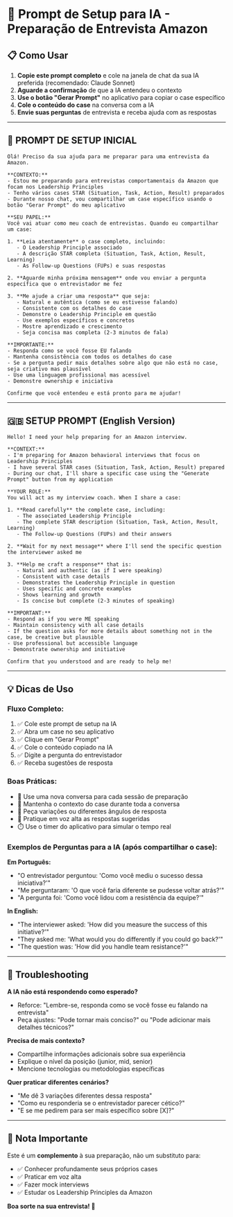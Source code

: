 # 🤖 Prompt de Setup para IA - Preparação de Entrevista Amazon

## 📋 Como Usar

1. **Copie este prompt completo** e cole na janela de chat da sua IA preferida (recomendado: Claude Sonnet)
2. **Aguarde a confirmação** de que a IA entendeu o contexto
3. **Use o botão "Gerar Prompt"** no aplicativo para copiar o case específico
4. **Cole o conteúdo do case** na conversa com a IA
5. **Envie suas perguntas** de entrevista e receba ajuda com as respostas

---

## 🎯 PROMPT DE SETUP INICIAL

```
Olá! Preciso da sua ajuda para me preparar para uma entrevista da Amazon.

**CONTEXTO:**
- Estou me preparando para entrevistas comportamentais da Amazon que focam nos Leadership Principles
- Tenho vários cases STAR (Situation, Task, Action, Result) preparados
- Durante nosso chat, vou compartilhar um case específico usando o botão "Gerar Prompt" do meu aplicativo

**SEU PAPEL:**
Você vai atuar como meu coach de entrevistas. Quando eu compartilhar um case:

1. **Leia atentamente** o case completo, incluindo:
   - O Leadership Principle associado
   - A descrição STAR completa (Situation, Task, Action, Result, Learning)
   - As Follow-up Questions (FUPs) e suas respostas

2. **Aguarde minha próxima mensagem** onde vou enviar a pergunta específica que o entrevistador me fez

3. **Me ajude a criar uma resposta** que seja:
   - Natural e autêntica (como se eu estivesse falando)
   - Consistente com os detalhes do case
   - Demonstre o Leadership Principle em questão
   - Use exemplos específicos e concretos
   - Mostre aprendizado e crescimento
   - Seja concisa mas completa (2-3 minutos de fala)

**IMPORTANTE:**
- Responda como se você fosse EU falando
- Mantenha consistência com todos os detalhes do case
- Se a pergunta pedir mais detalhes sobre algo que não está no case, seja criativo mas plausível
- Use uma linguagem profissional mas acessível
- Demonstre ownership e iniciativa

Confirme que você entendeu e está pronto para me ajudar!
```

---

## 🇬🇧 SETUP PROMPT (English Version)

```
Hello! I need your help preparing for an Amazon interview.

**CONTEXT:**
- I'm preparing for Amazon behavioral interviews that focus on Leadership Principles
- I have several STAR cases (Situation, Task, Action, Result) prepared
- During our chat, I'll share a specific case using the "Generate Prompt" button from my application

**YOUR ROLE:**
You will act as my interview coach. When I share a case:

1. **Read carefully** the complete case, including:
   - The associated Leadership Principle
   - The complete STAR description (Situation, Task, Action, Result, Learning)
   - The Follow-up Questions (FUPs) and their answers

2. **Wait for my next message** where I'll send the specific question the interviewer asked me

3. **Help me craft a response** that is:
   - Natural and authentic (as if I were speaking)
   - Consistent with case details
   - Demonstrates the Leadership Principle in question
   - Uses specific and concrete examples
   - Shows learning and growth
   - Is concise but complete (2-3 minutes of speaking)

**IMPORTANT:**
- Respond as if you were ME speaking
- Maintain consistency with all case details
- If the question asks for more details about something not in the case, be creative but plausible
- Use professional but accessible language
- Demonstrate ownership and initiative

Confirm that you understood and are ready to help me!
```

---

## 💡 Dicas de Uso

### Fluxo Completo:
1. ✅ Cole este prompt de setup na IA
2. ✅ Abra um case no seu aplicativo
3. ✅ Clique em "Gerar Prompt"
4. ✅ Cole o conteúdo copiado na IA
5. ✅ Digite a pergunta do entrevistador
6. ✅ Receba sugestões de resposta

### Boas Práticas:
- 🎯 Use uma nova conversa para cada sessão de preparação
- 📝 Mantenha o contexto do case durante toda a conversa
- 🔄 Peça variações ou diferentes ângulos de resposta
- 💬 Pratique em voz alta as respostas sugeridas
- ⏱️ Use o timer do aplicativo para simular o tempo real

### Exemplos de Perguntas para a IA (após compartilhar o case):

**Em Português:**
- "O entrevistador perguntou: 'Como você mediu o sucesso dessa iniciativa?'"
- "Me perguntaram: 'O que você faria diferente se pudesse voltar atrás?'"
- "A pergunta foi: 'Como você lidou com a resistência da equipe?'"

**In English:**
- "The interviewer asked: 'How did you measure the success of this initiative?'"
- "They asked me: 'What would you do differently if you could go back?'"
- "The question was: 'How did you handle team resistance?'"

---

## 🔧 Troubleshooting

**A IA não está respondendo como esperado?**
- Reforce: "Lembre-se, responda como se você fosse eu falando na entrevista"
- Peça ajustes: "Pode tornar mais conciso?" ou "Pode adicionar mais detalhes técnicos?"

**Precisa de mais contexto?**
- Compartilhe informações adicionais sobre sua experiência
- Explique o nível da posição (junior, mid, senior)
- Mencione tecnologias ou metodologias específicas

**Quer praticar diferentes cenários?**
- "Me dê 3 variações diferentes dessa resposta"
- "Como eu responderia se o entrevistador parecer cético?"
- "E se me pedirem para ser mais específico sobre [X]?"

---

## 📌 Nota Importante

Este é um **complemento** à sua preparação, não um substituto para:
- ✅ Conhecer profundamente seus próprios cases
- ✅ Praticar em voz alta
- ✅ Fazer mock interviews
- ✅ Estudar os Leadership Principles da Amazon

**Boa sorte na sua entrevista! 🚀**
